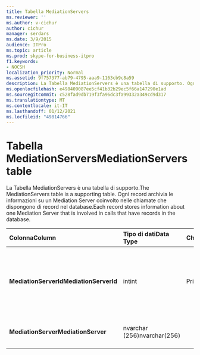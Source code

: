 ```yaml
---
title: Tabella MediationServers
ms.reviewer: ''
ms.author: v-cichur
author: cichur
manager: serdars
ms.date: 3/9/2015
audience: ITPro
ms.topic: article
ms.prod: skype-for-business-itpro
f1.keywords:
- NOCSH
localization_priority: Normal
ms.assetid: 9f757377-ab79-4795-aaa9-1163cb9c8a59
description: La Tabella MediationServers è una tabella di supporto. Ogni record archivia le informazioni su un Mediation Server coinvolto nelle chiamate che dispongono di record nel database.
ms.openlocfilehash: e498409087ee5cf41b32b29ec5f66a147290e1ad
ms.sourcegitcommit: c528fad9db719f3fa96dc3fa99332a349cd9d317
ms.translationtype: MT
ms.contentlocale: it-IT
ms.lasthandoff: 01/12/2021
ms.locfileid: "49814766"
---
```

# <a name="mediationservers-table"></a><span data-ttu-id="1b365-104">Tabella MediationServers</span><span class="sxs-lookup"><span data-stu-id="1b365-104">MediationServers table</span></span>
 
<span data-ttu-id="1b365-105">La Tabella MediationServers è una tabella di supporto.</span><span class="sxs-lookup"><span data-stu-id="1b365-105">The MediationServers table is a supporting table.</span></span> <span data-ttu-id="1b365-106">Ogni record archivia le informazioni su un Mediation Server coinvolto nelle chiamate che dispongono di record nel database.</span><span class="sxs-lookup"><span data-stu-id="1b365-106">Each record stores information about one Mediation Server that is involved in calls that have records in the database.</span></span>
  
|<span data-ttu-id="1b365-107">**Colonna**</span><span class="sxs-lookup"><span data-stu-id="1b365-107">**Column**</span></span>|<span data-ttu-id="1b365-108">**Tipo di dati**</span><span class="sxs-lookup"><span data-stu-id="1b365-108">**Data Type**</span></span>|<span data-ttu-id="1b365-109">**Chiave/indice**</span><span class="sxs-lookup"><span data-stu-id="1b365-109">**Key/Index**</span></span>|<span data-ttu-id="1b365-110">**Dettagli**</span><span class="sxs-lookup"><span data-stu-id="1b365-110">**Details**</span></span>|
|:-----|:-----|:-----|:-----|
|<span data-ttu-id="1b365-111">**MediationServerId**</span><span class="sxs-lookup"><span data-stu-id="1b365-111">**MediationServerId**</span></span> <br/> |<span data-ttu-id="1b365-112">int</span><span class="sxs-lookup"><span data-stu-id="1b365-112">int</span></span>  <br/> |<span data-ttu-id="1b365-113">Principale</span><span class="sxs-lookup"><span data-stu-id="1b365-113">Primary</span></span>  <br/> |<span data-ttu-id="1b365-114">Numero univoco che identifica questo Mediation Server.</span><span class="sxs-lookup"><span data-stu-id="1b365-114">Unique number identifying this Mediation Server.</span></span>  <br/> |
|<span data-ttu-id="1b365-115">**MediationServer**</span><span class="sxs-lookup"><span data-stu-id="1b365-115">**MediationServer**</span></span> <br/> |<span data-ttu-id="1b365-116">nvarchar (256)</span><span class="sxs-lookup"><span data-stu-id="1b365-116">nvarchar(256)</span></span>  <br/> | <br/> |<span data-ttu-id="1b365-117">Nome del Mediation Server.</span><span class="sxs-lookup"><span data-stu-id="1b365-117">Mediation Server name.</span></span>  <br/> |
   

